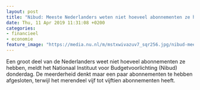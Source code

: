 ```yaml
---
layout: post
title: "Nibud: Meeste Nederlanders weten niet hoeveel abonnementen ze hebben"
date: Thu, 11 Apr 2019 11:31:08 +0200
categories: 
- financieel 
- economie 
feature_image: "https://media.nu.nl/m/mstxwivazuv7_sqr256.jpg/nibud-meeste-nederlanders-weten-niet-hoeveel-abonnementen-ze-hebben.jpg"
---
```


Een groot deel van de Nederlanders weet niet hoeveel abonnementen ze hebben, meldt het Nationaal Instituut voor Budgetvoorlichting (Nibud) donderdag. De meerderheid denkt maar een paar abonnementen te hebben afgesloten, terwijl het merendeel vijf tot vijftien abonnementen heeft.
